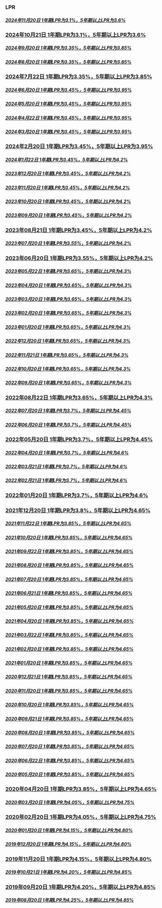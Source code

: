 ### LPR

##### [2024年11月20日  1年期LPR为3.1%，5年期以上LPR为3.6%](http://www.pbc.gov.cn/zhengcehuobisi/125207/125213/125440/3876551/5511481/index.html)

### [2024年10月21日  1年期LPR为3.1%，5年期以上LPR为3.6%](http://www.pbc.gov.cn/zhengcehuobisi/125207/125213/125440/3876551/5482244/index.html)

##### [2024年9月20日  1年期LPR为3.35%，5年期以上LPR为3.85%](http://www.pbc.gov.cn/zhengcehuobisi/125207/125213/125440/3876551/5464069/index.html)

##### [2024年8月20日  1年期LPR为3.35%，5年期以上LPR为3.85%](http://www.pbc.gov.cn/zhengcehuobisi/125207/125213/125440/3876551/5434827/index.html)

### [2024年7月22日  1年期LPR为3.35%，5年期以上LPR为3.85%](http://www.pbc.gov.cn/zhengcehuobisi/125207/125213/125440/3876551/5410019/index.html)

##### [2024年6月20日  1年期LPR为3.45%，5年期以上LPR为3.95%](http://www.pbc.gov.cn/zhengcehuobisi/125207/125213/125440/3876551/5380534/index.html)

##### [2024年5月20日  1年期LPR为3.45%，5年期以上LPR为3.95%](http://www.pbc.gov.cn/zhengcehuobisi/125207/125213/125440/3876551/5356989/index.html)

##### [2024年4月22日  1年期LPR为3.45%，5年期以上LPR为3.95%](http://www.pbc.gov.cn/zhengcehuobisi/125207/125213/125440/3876551/5333907/index.html)

##### [2024年3月20日  1年期LPR为3.45%，5年期以上LPR为3.95%](http://www.pbc.gov.cn/zhengcehuobisi/125207/125213/125440/3876551/5283413/index.html)

### [2024年2月20日  1年期LPR为3.45%，5年期以上LPR为3.95%](http://www.pbc.gov.cn/zhengcehuobisi/125207/125213/125440/3876551/5242639/index.html)

##### [2024年1月22日  1年期LPR为3.45%，5年期以上LPR为4.2%](http://www.pbc.gov.cn/zhengcehuobisi/125207/125213/125440/3876551/5213262/index.html)

##### [2023年12月20日  1年期LPR为3.45%，5年期以上LPR为4.2%](http://www.pbc.gov.cn/zhengcehuobisi/125207/125213/125440/3876551/5175231/index.html)

##### [2023年11月20日  1年期LPR为3.45%，5年期以上LPR为4.2%](http://www.pbc.gov.cn/zhengcehuobisi/125207/125213/125440/3876551/5139163/index.html)

##### [2023年10月20日  1年期LPR为3.45%，5年期以上LPR为4.2%](http://www.pbc.gov.cn/zhengcehuobisi/125207/125213/125440/3876551/5106825/index.html)

##### [2023年09月20日  1年期LPR为3.45%，5年期以上LPR为4.2%](http://www.pbc.gov.cn/zhengcehuobisi/125207/125213/125440/3876551/5073637/index.html)

### [2023年08月21日  1年期LPR为3.45%，5年期以上LPR为4.2%](http://www.pbc.gov.cn/zhengcehuobisi/125207/125213/125440/3876551/5033439/index.html)

##### [2023年07月20日  1年期LPR为3.55%，5年期以上LPR为4.2%](http://www.pbc.gov.cn/zhengcehuobisi/125207/125213/125440/3876551/4994729/index.html)

### [2023年06月20日  1年期LPR为3.55%，5年期以上LPR为4.2%](http://www.pbc.gov.cn/zhengcehuobisi/125207/125213/125440/3876551/4965544/index.html)

##### [2023年05月22日  1年期LPR为3.65%，5年期以上LPR为4.3%](http://www.pbc.gov.cn/zhengcehuobisi/125207/125213/125440/3876551/4889196/index.html)

##### [2023年04月20日  1年期LPR为3.65%，5年期以上LPR为4.3%](http://www.pbc.gov.cn/zhengcehuobisi/125207/125213/125440/3876551/4858442/index.html)

##### [2023年03月20日  1年期LPR为3.65%，5年期以上LPR为4.3%](http://www.pbc.gov.cn/zhengcehuobisi/125207/125213/125440/3876551/4822002/index.html)

##### [2023年02月20日  1年期LPR为3.65%，5年期以上LPR为4.3%](http://www.pbc.gov.cn/zhengcehuobisi/125207/125213/125440/3876551/4797927/index.html)

##### [2023年01月20日  1年期LPR为3.65%，5年期以上LPR为4.3%](http://www.pbc.gov.cn/zhengcehuobisi/125207/125213/125440/3876551/4775194/index.html)

##### [2022年12月20日  1年期LPR为3.65%，5年期以上LPR为4.3%](http://www.pbc.gov.cn/zhengcehuobisi/125207/125213/125440/3876551/4740101/index.html)

##### [2022年11月21日  1年期LPR为3.65%，5年期以上LPR为4.3%](http://www.pbc.gov.cn/zhengcehuobisi/125207/125213/125440/3876551/4716444/index.html)

##### [2022年10月20日  1年期LPR为3.65%，5年期以上LPR为4.3%](http://www.pbc.gov.cn/zhengcehuobisi/125207/125213/125440/3876551/4686165/index.html)

##### [2022年09月20日  1年期LPR为3.65%，5年期以上LPR为4.3%](http://www.pbc.gov.cn/zhengcehuobisi/125207/125213/125440/3876551/4661802/index.html)

### [2022年08月22日  1年期LPR为3.65%，5年期以上LPR为4.3%](http://www.pbc.gov.cn/zhengcehuobisi/125207/125213/125440/3876551/4637027/index.html)

##### [2022年07月20日  1年期LPR为3.7%，5年期以上LPR为4.45%](http://www.pbc.gov.cn/zhengcehuobisi/125207/125213/125440/3876551/4611012/index.html)

##### [2022年06月20日  1年期LPR为3.7%，5年期以上LPR为4.45%](http://www.pbc.gov.cn/zhengcehuobisi/125207/125213/125440/3876551/4580399/index.html)

### [2022年05月20日  1年期LPR为3.7%，5年期以上LPR为4.45%](http://www.pbc.gov.cn/zhengcehuobisi/125207/125213/125440/3876551/4559923/index.html)

##### [2022年04月20日  1年期LPR为3.7%，5年期以上LPR为4.6%](http://www.pbc.gov.cn/zhengcehuobisi/125207/125213/125440/3876551/4534585/index.html)


##### [2022年03月21日  1年期LPR为3.7%，5年期以上LPR为4.6%](http://www.pbc.gov.cn/zhengcehuobisi/125207/125213/125440/3876551/4511720/index.html)

##### [2022年02月21日  1年期LPR为3.7%，5年期以上LPR为4.6%](http://www.pbc.gov.cn/zhengcehuobisi/125207/125213/125440/3876551/4475379/index.html)

### [2022年01月20日  1年期LPR为3.7%，5年期以上LPR为4.6%](http://www.pbc.gov.cn/zhengcehuobisi/125207/125213/125440/3876551/4453228/index.html)

### [2021年12月20日  1年期LPR为3.8%，5年期以上LPR为4.65%](http://www.pbc.gov.cn/zhengcehuobisi/125207/125213/125440/3876551/4419213/index.html)

##### [2021年11月22日  1年期LPR为3.85%，5年期以上LPR为4.65%](http://www.pbc.gov.cn/zhengcehuobisi/125207/125213/125440/3876551/4393921/index.html)

##### [2021年10月20日  1年期LPR为3.85%，5年期以上LPR为4.65%](http://www.pbc.gov.cn/zhengcehuobisi/125207/125213/125440/3876551/4364089/index.html)

##### [2021年09月22日  1年期LPR为3.85%，5年期以上LPR为4.65%](http://www.pbc.gov.cn/zhengcehuobisi/125207/125213/125440/3876551/4345607/index.html)

##### [2021年08月20日  1年期LPR为3.85%，5年期以上LPR为4.65%](http://www.pbc.gov.cn/zhengcehuobisi/125207/125213/125440/3876551/4321468/index.html)

##### [2021年07月20日  1年期LPR为3.85%，5年期以上LPR为4.65%](http://www.pbc.gov.cn/zhengcehuobisi/125207/125213/125440/3876551/4295590/index.html)

##### [2021年06月21日  1年期LPR为3.85%，5年期以上LPR为4.65%](http://www.pbc.gov.cn/zhengcehuobisi/125207/125213/125440/3876551/4272747/index.html)

##### [2021年05月20日  1年期LPR为3.85%，5年期以上LPR为4.65%](http://www.pbc.gov.cn/zhengcehuobisi/125207/125213/125440/3876551/4251858/index.html)

##### [2021年04月20日  1年期LPR为3.85%，5年期以上LPR为4.65%](http://www.pbc.gov.cn/zhengcehuobisi/125207/125213/125440/3876551/4235022/index.html)

##### [2021年03月22日  1年期LPR为3.85%，5年期以上LPR为4.65%](http://www.pbc.gov.cn/zhengcehuobisi/125207/125213/125440/3876551/4211266/index.html)

##### [2021年02月20日  1年期LPR为3.85%，5年期以上LPR为4.65%](http://www.pbc.gov.cn/zhengcehuobisi/125207/125213/125440/3876551/4193579/index.html)

##### [2021年01月20日  1年期LPR为3.85%，5年期以上LPR为4.65%](http://www.pbc.gov.cn/zhengcehuobisi/125207/125213/125440/3876551/4165949/index.html)

##### [2020年12月21日  1年期LPR为3.85%，5年期以上LPR为4.65%](http://www.pbc.gov.cn/zhengcehuobisi/125207/125213/125440/3876551/4146896/index.html)

##### [2020年11月20日  1年期LPR为3.85%，5年期以上LPR为4.65%](http://www.pbc.gov.cn/zhengcehuobisi/125207/125213/125440/3876551/4130813/index.html)

##### [2020年10月20日  1年期LPR为3.85%，5年期以上LPR为4.65%](http://www.pbc.gov.cn/zhengcehuobisi/125207/125213/125440/3876551/4112394/index.html)

##### [2020年09月21日  1年期LPR为3.85%，5年期以上LPR为4.65%](http://www.pbc.gov.cn/zhengcehuobisi/125207/125213/125440/3876551/4099243/index.html)

##### [2020年08月20日  1年期LPR为3.85%，5年期以上LPR为4.65%](http://www.pbc.gov.cn/zhengcehuobisi/125207/125213/125440/3876551/4074794/index.html)

##### [2020年07月20日  1年期LPR为3.85%，5年期以上LPR为4.65%](http://www.pbc.gov.cn/zhengcehuobisi/125207/125213/125440/3876551/4058977/index.html)

##### [2020年06月22日  1年期LPR为3.85%，5年期以上LPR为4.65%](http://www.pbc.gov.cn/zhengcehuobisi/125207/125213/125440/3876551/4043032/index.html)

##### [2020年05月20日  1年期LPR为3.85%，5年期以上LPR为4.65%](http://www.pbc.gov.cn/zhengcehuobisi/125207/125213/125440/3876551/4026122/index.html)

### [2020年04月20日  1年期LPR为3.85%，5年期以上LPR为4.65%](http://www.pbc.gov.cn/zhengcehuobisi/125207/125213/125440/3876551/4010183/index.html)

##### [2020年03月20日  1年期LPR为4.05%，5年期以上LPR为4.75%](http://www.pbc.gov.cn/zhengcehuobisi/125207/125213/125440/3876551/3992226/index.html)

### [2020年02月20日  1年期LPR为4.05%，5年期以上LPR为4.75%](http://www.pbc.gov.cn/zhengcehuobisi/125207/125213/125440/3876551/3974469/index.html)

##### [2020年01月20日  1年期LPR为4.15%，5年期以上LPR为4.80%](http://www.pbc.gov.cn/zhengcehuobisi/125207/125213/125440/3876551/3962392/index.html)

##### [2019年12月20日  1年期LPR为4.15%，5年期以上LPR为4.80%](http://www.pbc.gov.cn/zhengcehuobisi/125207/125213/125440/3876551/3943007/index.html)

### [2019年11月20日  1年期LPR为4.15%，5年期以上LPR为4.80%](http://www.pbc.gov.cn/zhengcehuobisi/125207/125213/125440/3876551/3924330/index.html)

##### [2019年10月21日  1年期LPR为4.20%，5年期以上LPR为4.85%](http://www.pbc.gov.cn/zhengcehuobisi/125207/125213/125440/3876551/3905920/index.html)

### [2019年09月20日  1年期LPR为4.20%，5年期以上LPR为4.85%](http://www.pbc.gov.cn/zhengcehuobisi/125207/125213/125440/3876551/3892864/index.html)

##### [2019年08月20日  1年期LPR为4.25%，5年期以上LPR为4.85%](http://www.pbc.gov.cn/zhengcehuobisi/125207/125213/125440/3876551/3877436/index.html)
